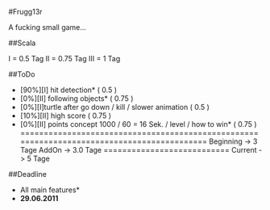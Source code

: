 #Frugg13r

A fucking small game...

##Scala

I = 0.5 Tag
II = 0.75 Tag
III = 1 Tag

##ToDo

- [90%][I] hit detection* 													( 0.5 )
- [0%][II] following objects* 												( 0.75 )
- [0%][I]turtle after go down / kill / slower animation 					( 0.5 )
- [10%][II] high score 														( 0.75 )
- [0%][II] points concept 1000 / 60 = 16 Sek. / level / how to win*			( 0.75 )
===========================================================================================
																Beginning 	-> 	3 Tage 
																AddOn		->	3.0 Tage
																===========================
																Current 	->	5 Tage
																
##Deadline

- All main features*
- __29.06.2011__